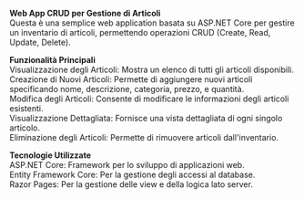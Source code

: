 **Web App CRUD per Gestione di Articoli**  
Questa è una semplice web application basata su ASP.NET Core per gestire un inventario di articoli, permettendo operazioni CRUD (Create, Read, Update, Delete).

**Funzionalità Principali**  
Visualizzazione degli Articoli: Mostra un elenco di tutti gli articoli disponibili.  
Creazione di Nuovi Articoli: Permette di aggiungere nuovi articoli specificando nome, descrizione, categoria, prezzo, e quantità.  
Modifica degli Articoli: Consente di modificare le informazioni degli articoli esistenti.  
Visualizzazione Dettagliata: Fornisce una vista dettagliata di ogni singolo articolo.  
Eliminazione degli Articoli: Permette di rimuovere articoli dall'inventario.  

**Tecnologie Utilizzate**  
ASP.NET Core: Framework per lo sviluppo di applicazioni web.  
Entity Framework Core: Per la gestione degli accessi al database.  
Razor Pages: Per la gestione delle view e della logica lato server.  


